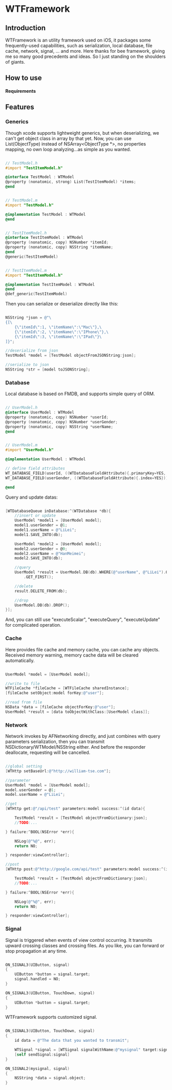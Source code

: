 # WTFramework

## Introduction

WTFramework is an utility framework used on iOS, it packages some frequently-used capabilities, such as serialization, local database, file cache, network, signal, ... and more. Here thanks for bee framework, giving me so many good precedents and ideas. So I just standing on the shoulders of giants.

## How to use

#### Requirements


## Features

### Generics

Though xcode supports lightweight generics, but when deserializing, we can't get object class in array by that yet. Now, you can use List(ObjectType) instead of NSArray\<ObjectType *\>, no properties mapping, no own loop analyzing...as simple as you wanted.

```Objective-C

// TestModel.h
#import "TestItemModel.h"

@interface TestModel : WTModel
@property (nonatomic, strong) List(TestItemModel) *items;
@end


// TestModel.m
#import "TestModel.h"

@implementation TestModel : WTModel
@end


// TestItemModel.h
@interface TestItemModel : WTModel
@property (nonatomic, copy) NSNumber *itemId;
@property (nonatomic, copy) NSString *itemName;
@end
@generic(TestItemModel)


// TestItemModel.m
#import "TestItemModel.h"

@implementation TestItemModel : WTModel
@end
@def_generic(TestItemModel)

```

Then you can serialize or deserialize directly like this:

```Objective-C

NSString *json = @"\
{[\
    {\"itemId\":1, \"itemName\":\"Mac\"},\
    {\"itemId\":2, \"itemName\":\"IPhone\"},\
    {\"itemId\":3, \"itemName\":\"IPad\"}\
]}";

//deserialize from json
TestModel *model = [TestModel objectFromJSONString:json];

//serialize to json
NSString *str = [model toJSONString];

```

### Database

Local database is based on FMDB, and supports simple query of ORM.

```Objective-C

// UserModel.h
@interface UserModel : WTModel
@property (nonatomic, copy) NSNumber *userId;
@property (nonatomic, copy) NSNumber *userGender;
@property (nonatomic, copy) NSString *userName;
@end


// UserModel.m
#import "UserModel.h"

@implementation UserModel : WTModel

// define field attributes
WT_DATABASE_FIELD(userId, ((WTDatabaseFieldAttribute){.primaryKey=YES, .autoIncrement=YES}));
WT_DATABASE_FIELD(userGender, ((WTDatabaseFieldAttribute){.index=YES}));

@end

```
Query and update datas:

```Objective-C

[WTDatabaseQueue inDatabase:^(WTDatabase *db){
    //insert or update
    UserModel *model1 = [UserModel model];
    model1.userGender = @1;
    model1.userName = @"LiLei";
    model1.SAVE_INTO(db);

    UserModel *model2 = [UserModel model];
    model2.userGender = @0;
    model2.userName = @"HanMeimei";
    model2.SAVE_INTO(db);

    //query
    UserModel *result = UserModel.DB(db).WHERE(@"userName", @"LiLei").ORDER_ASC_BY(@"userGender")
        .GET_FIRST();

    //delete
    result.DELETE_FROM(db);

    //drop
    UserModel.DB(db).DROP();
}];

```

And, you can still use "executeScalar", "executeQuery", "executeUpdate" for complicated operation.

### Cache

Here provides file cache and memory cache, you can cache any objects. Received memory warning, memory cache data will be cleared automatically.

```Objective-C

UserModel *model = [UserModel model];

//write to file
WTFileCache *fileCache = [WTFileCache sharedInstance];
[fileCache setObject:model forKey:@"user"];

//read from file
NSData *data = [fileCache objectForKey:@"user"];
UserModel *result = [data toObjectWithClass:[UserModel class]];

```

### Network

Network invokes by AFNetworking directly, and just combines with query parameters serialization, then you can transmit NSDictionary/WTModel/NSString either. And before the responder deallocate, requesting will be cancelled.

```Objective-C

//global setting 
[WTHttp setBaseUrl:@"http://william-tse.com"];

//parameter
UserModel *model = [UserModel model];
model.userGender = @1;
model.userName = @"LiLei";

//get
[WTHttp get:@"/api/test" parameters:model success:^(id data){

    TestModel *result = [TestModel objectFromDictionary:json];
    //TODO:...

} failure:^BOOL(NSError *err){

    NSLog(@"%@", err);
    return NO;

} responder:viewController];

//post
[WTHttp post:@"http://google.com/api/test" parameters:model success:^(id data){

    TestModel *result = [TestModel objectFromDictionary:json];
    //TODO:...

} failure:^BOOL(NSError *err){

    NSLog(@"%@", err);
    return NO;

} responder:viewController];

```

### Signal

Signal is triggered when events of view control occurring. It transmits upward crossing classes and crossing files. As you like, you can forward or stop propagation at any time.

```Objective-C

ON_SIGNAL3(UIButton, signal)
{
    UIButton *button = signal.target;
    signal.handled = NO;
}

ON_SIGNAL3(UIButton, TouchDown, signal)
{
    UIButton *button = signal.target;
}

```

WTFramework supports customized signal.

```Objective-C

ON_SIGNAL3(UIButton, TouchDown, signal)
{
    id data = @"The data that you wanted to transmit";

    WTSignal *signal = [WTSignal signalWithName:@"mysignal" target:signal.target object:data];
    [self sendSignal:signal]
}

ON_SIGNAL2(mysignal, signal)
{
    NSString *data = signal.object;
}

```


